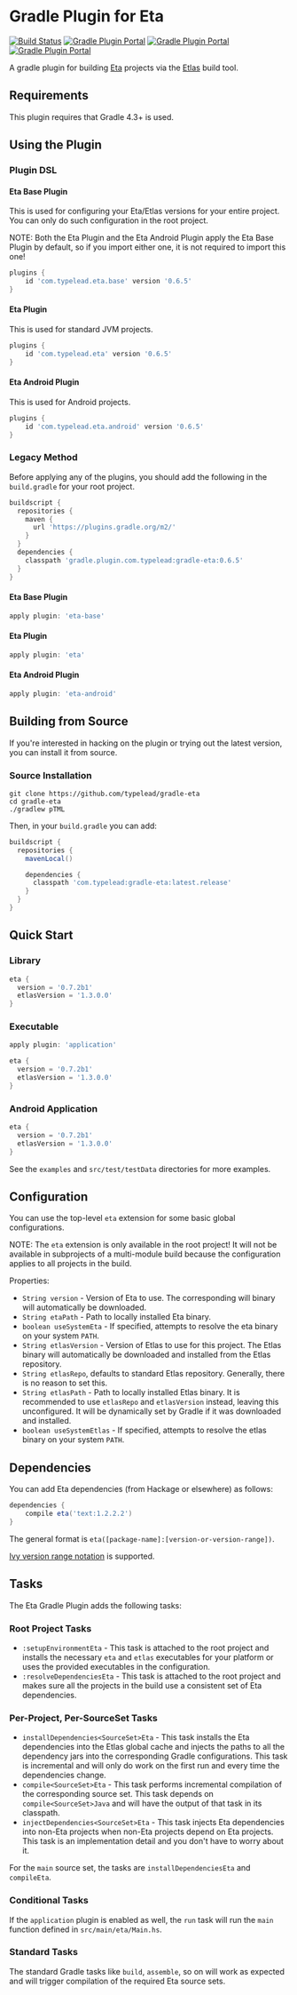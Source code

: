 # Gradle Plugin for Eta

[![Build Status](https://travis-ci.org/typelead/gradle-eta.svg?branch=master)](https://travis-ci.org/typelead/gradle-eta)
[![Gradle Plugin Portal](https://img.shields.io/badge/com.typelead.eta-0.6.5-green.svg?longCache=true&style=plastic)](https://plugins.gradle.org/plugin/com.typelead.eta)
[![Gradle Plugin Portal](https://img.shields.io/badge/com.typelead.eta.android-0.6.5-green.svg?longCache=true&style=plastic)](https://plugins.gradle.org/plugin/com.typelead.eta.android)
[![Gradle Plugin Portal](https://img.shields.io/badge/com.typelead.eta.base-0.6.5-green.svg?longCache=true&style=plastic)](https://plugins.gradle.org/plugin/com.typelead.eta.base)

A gradle plugin for building [Eta](http://eta-lang.org/) projects via the
[Etlas](https://github.com/typelead/etlas) build tool.

## Requirements

This plugin requires that Gradle 4.3+ is used.

## Using the Plugin

### Plugin DSL

#### Eta Base Plugin

This is used for configuring your Eta/Etlas versions for your entire project. You can only do such configuration in the root project.

NOTE: Both the Eta Plugin and the Eta Android Plugin apply the Eta Base Plugin by default, so if you import either one, it is not required to import this one!

```gradle
plugins {
    id 'com.typelead.eta.base' version '0.6.5'
}
```

#### Eta Plugin

This is used for standard JVM projects.

```gradle
plugins {
    id 'com.typelead.eta' version '0.6.5'
}
```

#### Eta Android Plugin

This is used for Android projects.

```gradle
plugins {
    id 'com.typelead.eta.android' version '0.6.5'
}
```

### Legacy Method

Before applying any of the plugins, you should add the following in the `build.gradle` for your root project.

```gradle
buildscript {
  repositories {
    maven {
      url 'https://plugins.gradle.org/m2/'
    }
  }
  dependencies {
    classpath 'gradle.plugin.com.typelead:gradle-eta:0.6.5'
  }
}
```

#### Eta Base Plugin

```gradle
apply plugin: 'eta-base'
```

#### Eta Plugin

```gradle
apply plugin: 'eta'
```

#### Eta Android Plugin

```gradle
apply plugin: 'eta-android'
```

## Building from Source

If you're interested in hacking on the plugin or trying out the latest version, you can install it from source.

### Source Installation

```shell
git clone https://github.com/typelead/gradle-eta
cd gradle-eta
./gradlew pTML
```

Then, in your `build.gradle` you can add:


```gradle
buildscript {
  repositories {
    mavenLocal()

    dependencies {
      classpath 'com.typelead:gradle-eta:latest.release'
    }
  }
}
```

## Quick Start

### Library

```gradle
eta {
  version = '0.7.2b1'
  etlasVersion = '1.3.0.0'
}
```

### Executable
```gradle
apply plugin: 'application'

eta {
  version = '0.7.2b1'
  etlasVersion = '1.3.0.0'
}
```

### Android Application

```gradle
eta {
  version = '0.7.2b1'
  etlasVersion = '1.3.0.0'
}
```

See the `examples` and `src/test/testData` directories for more examples.

## Configuration

You can use the top-level `eta` extension for some basic global configurations.

NOTE: The `eta` extension is only available in the root project! It will not be 
available in subprojects of a multi-module build because the configuration applies to 
all projects in the build.

Properties:

* `String version` - Version of Eta to use. The corresponding will binary will 
    automatically be downloaded.
* `String etaPath` - Path to locally installed Eta binary. 
* `boolean useSystemEta` - If specified, attempts to resolve the eta binary on your system `PATH`.
* `String etlasVersion` - Version of Etlas to use for this project. The Etlas binary
    will automatically be downloaded and installed from the Etlas repository.
* `String etlasRepo`, defaults to standard Etlas repository. Generally, there is no
    reason to set this.
* `String etlasPath` - Path to locally installed Etlas binary. It is recommended to
    use `etlasRepo` and `etlasVersion` instead, leaving this unconfigured. It will be
    dynamically set by Gradle if it was downloaded and installed.
* `boolean useSystemEtlas` - If specified, attempts to resolve the etlas binary
    on your system `PATH`.

## Dependencies

You can add Eta dependencies (from Hackage or elsewhere) as follows:

```gradle
dependencies {
    compile eta('text:1.2.2.2')
}
```

The general format is `eta([package-name]:[version-or-version-range])`.

[Ivy version range notation](http://ant.apache.org/ivy/history/latest-milestone/ivyfile/dependency.html) is supported.

## Tasks

The Eta Gradle Plugin adds the following tasks:

### Root Project Tasks

* `:setupEnvironmentEta` - This task is attached to the root project and installs the necessary `eta` and `etlas` executables for your platform or uses the provided executables in the configuration.
* `:resolveDependenciesEta` - This task is attached to the root project and makes sure all the projects in the build use a consistent set of Eta dependencies.

### Per-Project, Per-SourceSet Tasks

* `installDependencies<SourceSet>Eta` - This task installs the Eta dependencies into the Etlas global cache and injects the paths to all the dependency jars into the corresponding Gradle configurations. This task is incremental and will only do work on the first run and every time the dependencies change.
* `compile<SourceSet>Eta` - This task performs incremental compilation of the corresponding source set. This task depends on `compile<SourceSet>Java` and will have the output of that task in its classpath.
* `injectDependencies<SourceSet>Eta` - This task injects Eta dependencies into non-Eta projects when non-Eta projects depend on Eta projects. This task is an implementation detail and you don't have to worry about it.

For the `main` source set, the tasks are `installDependenciesEta` and `compileEta`.

### Conditional Tasks

If the `application` plugin is enabled as well, the `run` task will run the `main` function defined in `src/main/eta/Main.hs`.

### Standard Tasks

The standard Gradle tasks like `build`, `assemble`, so on will work as expected and will trigger compilation of the required Eta source sets.
